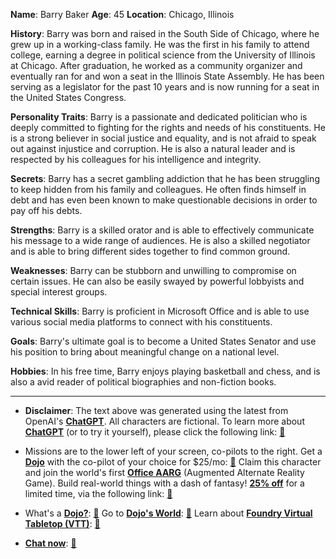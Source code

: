 **Name**: Barry Baker
**Age**: 45
**Location**: Chicago, Illinois

**History**:
Barry was born and raised in the South Side of Chicago, where he grew up in a working-class family. He was the first in his family to attend college, earning a degree in political science from the University of Illinois at Chicago. After graduation, he worked as a community organizer and eventually ran for and won a seat in the Illinois State Assembly. He has been serving as a legislator for the past 10 years and is now running for a seat in the United States Congress.

**Personality Traits**:
Barry is a passionate and dedicated politician who is deeply committed to fighting for the rights and needs of his constituents. He is a strong believer in social justice and equality, and is not afraid to speak out against injustice and corruption. He is also a natural leader and is respected by his colleagues for his intelligence and integrity.

**Secrets**:
Barry has a secret gambling addiction that he has been struggling to keep hidden from his family and colleagues. He often finds himself in debt and has even been known to make questionable decisions in order to pay off his debts.

**Strengths**:
Barry is a skilled orator and is able to effectively communicate his message to a wide range of audiences. He is also a skilled negotiator and is able to bring different sides together to find common ground.

**Weaknesses**:
Barry can be stubborn and unwilling to compromise on certain issues. He can also be easily swayed by powerful lobbyists and special interest groups.

**Technical Skills**:
Barry is proficient in Microsoft Office and is able to use various social media platforms to connect with his constituents.

**Goals**:
Barry's ultimate goal is to become a United States Senator and use his position to bring about meaningful change on a national level.

**Hobbies**:
In his free time, Barry enjoys playing basketball and chess, and is also a avid reader of political biographies and non-fiction books.
 

---
* **Disclaimer**: The text above was generated using the latest from OpenAI's [**ChatGPT**](https://openai.com/blog/chatgpt/).  All characters are fictional.  To learn more about [**ChatGPT**](https://openai.com/blog/chatgpt/) (or to try it yourself), please click the following link: [:closed_book:](https://openai.com/blog/chatgpt/)

* Missions are to the lower left of your screen, co-pilots to the right. Get a [**Dojo**](https://workmates.live/marketplace) with the co-pilot of your choice for $25/mo: [:green_book:](https://workmates.live/marketplace) Claim this character and join the world's first [**Office AARG**](https://dojos.world) (Augmented Alternate Reality Game). Build real-world things with a dash of fantasy! [**25% off**](https://blog.workmates.live/deal-on-a-dojo) for a limited time, via the following link: [:green_book:](https://blog.workmates.live/deal-on-a-dojo) 

* What's a [**Dojo?**](https://workdojos.com): [:blue_book:](https://workdojos.com)  Go to [**Dojo's World**](https://dojos.world): [:blue_book:](https://dojos.world)  Learn about [**Foundry Virtual Tabletop (VTT)**](https://foundryvtt.com): [:closed_book:](https://foundryvtt.com/)

* [**Chat now**](https://chat.workmates.live/channel/support): [:ledger:](https://chat.workmates.live/channel/support)
